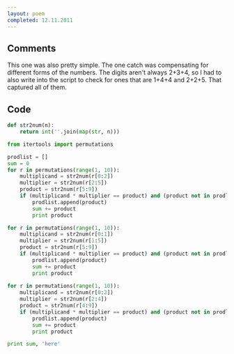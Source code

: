 ```yaml
---
layout: poem
completed: 12.11.2011
---
```


## Comments

This one was also pretty simple. The one catch was compensating for different
forms of the numbers. The digits aren't always 2+3+4, so I had to also write
into the script to check for ones that are 1+4+4 and 2+2+5. That captured all
of them.

## Code

```python
def str2num(n):
	return int(''.join(map(str, n)))

from itertools import permutations

prodlist = []
sum = 0
for r in permutations(range(1, 10)):
	multiplicand = str2num(r[0:2])
	multiplier = str2num(r[2:5])
	product = str2num(r[5:9])
	if (multiplicand * multiplier == product) and (product not in prodlist):
		prodlist.append(product)
		sum += product
		print product

for r in permutations(range(1, 10)):
	multiplicand = str2num(r[0:1])
	multiplier = str2num(r[1:5])
	product = str2num(r[5:9])
	if (multiplicand * multiplier == product) and (product not in prodlist):
		prodlist.append(product)
		sum += product
		print product
		
for r in permutations(range(1, 10)):
	multiplicand = str2num(r[0:2])
	multiplier = str2num(r[2:4])
	product = str2num(r[4:9])
	if (multiplicand * multiplier == product) and (product not in prodlist):
		prodlist.append(product)
		sum += product
		print product

print sum, 'here'
```
